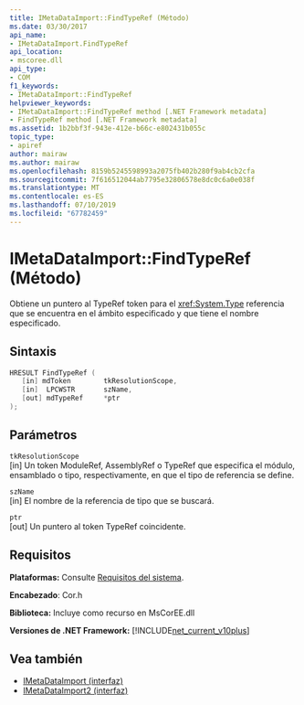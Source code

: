 ```yaml
---
title: IMetaDataImport::FindTypeRef (Método)
ms.date: 03/30/2017
api_name:
- IMetaDataImport.FindTypeRef
api_location:
- mscoree.dll
api_type:
- COM
f1_keywords:
- IMetaDataImport::FindTypeRef
helpviewer_keywords:
- IMetaDataImport::FindTypeRef method [.NET Framework metadata]
- FindTypeRef method [.NET Framework metadata]
ms.assetid: 1b2bbf3f-943e-412e-b66c-e802431b055c
topic_type:
- apiref
author: mairaw
ms.author: mairaw
ms.openlocfilehash: 8159b5245598993a2075fb402b280f9ab4cb2cfa
ms.sourcegitcommit: 7f616512044ab7795e32806578e8dc0c6a0e038f
ms.translationtype: MT
ms.contentlocale: es-ES
ms.lasthandoff: 07/10/2019
ms.locfileid: "67782459"
---
```

# <a name="imetadataimportfindtyperef-method"></a>IMetaDataImport::FindTypeRef (Método)
Obtiene un puntero al TypeRef token para el <xref:System.Type> referencia que se encuentra en el ámbito especificado y que tiene el nombre especificado.  
  
## <a name="syntax"></a>Sintaxis  
  
```cpp  
HRESULT FindTypeRef (  
   [in] mdToken        tkResolutionScope,  
   [in]  LPCWSTR       szName,  
   [out] mdTypeRef     *ptr  
);  
```  
  
## <a name="parameters"></a>Parámetros  
 `tkResolutionScope`  
 [in] Un token ModuleRef, AssemblyRef o TypeRef que especifica el módulo, ensamblado o tipo, respectivamente, en que el tipo de referencia se define.  
  
 `szName`  
 [in] El nombre de la referencia de tipo que se buscará.  
  
 `ptr`  
 [out] Un puntero al token TypeRef coincidente.  
  
## <a name="requirements"></a>Requisitos  
 **Plataformas:** Consulte [Requisitos del sistema](../../../../docs/framework/get-started/system-requirements.md).  
  
 **Encabezado**: Cor.h  
  
 **Biblioteca:** Incluye como recurso en MsCorEE.dll  
  
 **Versiones de .NET Framework:** [!INCLUDE[net_current_v10plus](../../../../includes/net-current-v10plus-md.md)]  
  
## <a name="see-also"></a>Vea también

- [IMetaDataImport (interfaz)](../../../../docs/framework/unmanaged-api/metadata/imetadataimport-interface.md)
- [IMetaDataImport2 (interfaz)](../../../../docs/framework/unmanaged-api/metadata/imetadataimport2-interface.md)
